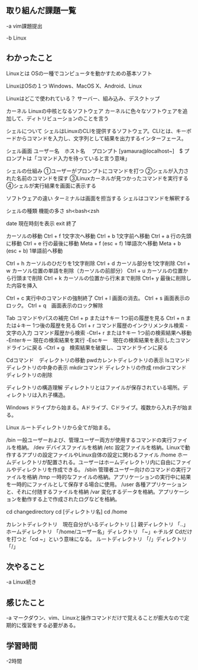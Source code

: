 ## 取り組んだ課題一覧  
-a  vim課題提出

-b  Linux

## わかったこと
Linuxとは
OSの一種でコンピュータを動かすための基本ソフト

LinuxはOSの１つ
Windows、MacOS X、Android、Linux

Linuxはどこで使われている？
サーバー、組み込み、デスクトップ

カーネル
Linuxの中核となるソフトウェア
カーネルに色々なソフトウェアを追加して、ディトリビューションのことを言う

シェルについて
シェルはLinuxのCLIを提供するソフトウェア。CLIとは、キーボードからコマンドを入力し、文字列として結果を出力するインターフェース。

シェル画面
ユーザー名　ホスト名   　プロンプト
[yamaura@localhost~]　$
プロンプトは「コマンド入力を待っていると言う意味」

シェルの仕組み
①ユーザーがプロンプトにコマンドを打つ
②シェルが入力された名前のコマンドを探す
③Linuxカーネルが見つかったコマンドを実行する
④シェルが実行結果を画面に表示する

ソフトウェアの違い
ターミナルは画面を担当する
シェルはコマンドを解釈する

シェルの種類
機能の多さ
sh<bash<zsh

date
現在時刻を表示
exit
終了

カーソルの移動
Ctrl + f 1文字次へ移動
Ctrl + b 1文字前へ移動
Ctrl + a 行の先頭に移動
Ctrl + e 行の最後に移動
Meta + f (esc + f) 1単語次へ移動
Meta + b (esc + b) 1単語前へ移動

Ctrl + h カーソルのひだりを1文字削除
Ctrl + d カーソル部分を1文字削除
Ctrl + w カーソル位置の単語を削除（カーソルの前部分）
Ctrl + u カーソルの位置から行頭まで削除
Ctrl + k カーソルの位置から行末まで削除
Ctrl+ y 最後に削除した内容を挿入

Ctrl + c 実行中のコマンドの強制終了
Ctrl + l 画面の消去。
Ctrl + s 画面表示のロック。
Ctrl + q　画面表示のロック解除

Tab コマンドやパスの補完
Ctrl + p または↑キー 1つ前の履歴を見る
Ctrl + n または↓キー 1つ後の履歴を見る
Ctrl + r  コマンド履歴のインクリメンタル検索
-文字の入力 コマンド履歴から検索
-Ctrl+ r または↑キー 1つ前の検索結果へ移動
-Enterキー 現在の検索結果を実行
-Escキー　現在の検索結果を表示したコマンドラインに戻る
-Ctrl + g　検索結果を破棄し、コマンドラインに戻る


Cdコマンド　ディレクトリの移動
pwdカレントディレクトリの表示
lsコマンド ディレクトリの中身の表示
mkdirコマンド ディレクトリの作成
rmdirコマンド ディレクトリの削除

ディレクトリの構造理解
ディレクトリとはファイルが保存されている場所。ディレクトリは入れ子構造。

Windows
ドライブから始まる。Aドライブ、Cドライブ。複数から入れ子が始まる。

Linux
ルートディレクトリから全てが始まる。

/bin 一般ユーザーおよび、管理ユーザー両方が使用するコマンドの実行ファイルを格納。
/dev デバイスファイルを格納
/etc 設定ファイルを格納。Linuxで動作するアプリの設定ファイルやLinux自体の設定に関わるファイル
/home ホームディレクトリが配置される。ユーザーはホームディレクトリ内に自由にファイルやディレクトリを作成できる。
/sbin 管理者ユーザー向けのコマンドの実行ファイルを格納
/tmp 一時的なファイルの格納。アプリケーションの実行中に結果を一時的にファイルとして保存する場合に使用。
/user 各種アプリケーションと、それに付随するファイルを格納
/var 変化するデータを格納。アプリケーションを動作する上で作成されたログなどを格納。

cd changedirectory cd [ディレクトリ名]
cd /home

カレントディレクトリ　現在自分がいるディレクトリ [.]
親ディレクトリ 「..」
ホームディレクトリ 「/home/ユーザー名」ディレクトリ 「~」←チルダ
Cdだけを打つと「cd ~」という意味になる。
ルートディレクトリ 「/」ディレクトリ 「/」

## 次やること
-a  Linux続き

## 感じたこと
-a  マークダウン、vim、Linuxと操作コマンドだけで覚えることが膨大なので定期的に復習をする必要がある。

## 学習時間
-2時間
